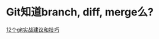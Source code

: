 # Git知道branch, diff, merge么?

[12个git实战建议和技巧](http://www.csdn.net/article/2012-12-11/2812673-12-git-tips)
